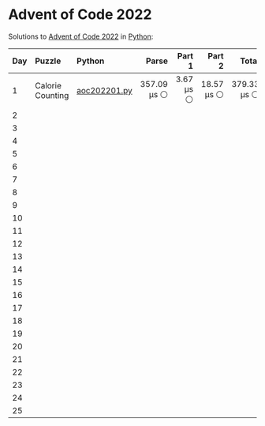 # Advent of Code 2022

Solutions to [Advent of Code 2022](https://adventofcode.com/2022/) in [Python](https://www.python.org/):

| Day  | Puzzle           | Python                                           |       Parse |    Part 1 |     Part 2 |       Total |
| :--- | :--------------- | :----------------------------------------------- | ----------: | --------: | ---------: | ----------: |
| 1    | Calorie Counting | [aoc202201.py](01_calorie_counting/aoc202201.py) | 357.09 μs ⚪️ | 3.67 μs ⚪️ | 18.57 μs ⚪️ | 379.33 μs ⚪️ |
| 2    |                  |                                                  |             |           |            |             |
| 3    |                  |                                                  |             |           |            |             |
| 4    |                  |                                                  |             |           |            |             |
| 5    |                  |                                                  |             |           |            |             |
| 6    |                  |                                                  |             |           |            |             |
| 7    |                  |                                                  |             |           |            |             |
| 8    |                  |                                                  |             |           |            |             |
| 9    |                  |                                                  |             |           |            |             |
| 10   |                  |                                                  |             |           |            |             |
| 11   |                  |                                                  |             |           |            |             |
| 12   |                  |                                                  |             |           |            |             |
| 13   |                  |                                                  |             |           |            |             |
| 14   |                  |                                                  |             |           |            |             |
| 15   |                  |                                                  |             |           |            |             |
| 16   |                  |                                                  |             |           |            |             |
| 17   |                  |                                                  |             |           |            |             |
| 18   |                  |                                                  |             |           |            |             |
| 19   |                  |                                                  |             |           |            |             |
| 20   |                  |                                                  |             |           |            |             |
| 21   |                  |                                                  |             |           |            |             |
| 22   |                  |                                                  |             |           |            |             |
| 23   |                  |                                                  |             |           |            |             |
| 24   |                  |                                                  |             |           |            |             |
| 25   |                  |                                                  |             |           |            |             |

